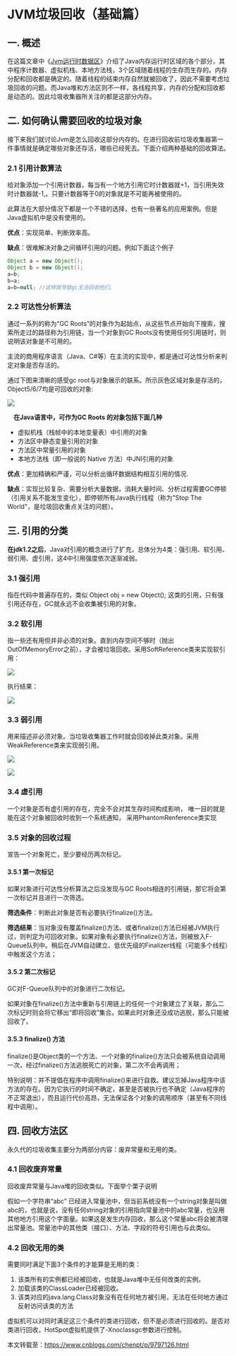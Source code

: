 # JVM垃圾回收（基础篇）

## 一. 概述

在这篇文章中《[Jvm运行时数据区](https://www.cnblogs.com/chenpt/p/8953435.html)》介绍了Java内存运行时区域的各个部分，其中程序计数器、虚拟机栈、本地方法栈，3个区域随着线程的生存而生存的。内存分配和回收都是确定的。随着线程的结束内存自然就被回收了，因此不需要考虑垃圾回收的问题。而Java堆和方法区则不一样，各线程共享，内存的分配和回收都是动态的。因此垃圾收集器所关注的都是这部分内存。

## 二. 如何确认需要回收的垃圾对象

接下来我们就讨论Jvm是怎么回收这部分内存的。在进行回收前垃圾收集器第一件事情就是确定哪些对象还存活，哪些已经死去。下面介绍两种基础的回收算法。

### 2.1 引用计数算法

给对象添加一个引用计数器，每当有一个地方引用它时计数器就+1，当引用失效时计数器就-1,。只要计数器等于0的对象就是不可能再被使用的。

此算法在大部分情况下都是一个不错的选择，也有一些著名的应用案例。但是Java虚拟机中是没有使用的。

**优点**：实现简单、判断效率高。

**缺点**：很难解决对象之间循环引用的问题。例如下面这个例子

```java
Object a = new Object();
Object b = new Object();
a=b;
b=a;
a=b=null; //这样就导致gc无法回收他们。　　
```

### 2.2 可达性分析算法

通过一系列的称为“GC Roots”的对象作为起始点，从这些节点开始向下搜索，搜索所走过的路径称为引用链，当一个对象到GC Roots没有使用任何引用链时，则说明该对象是不可用的。

主流的商用程序语言（Java、C#等）在主流的实现中，都是通过可达性分析来判定对象是否存活的。

通过下图来清晰的感受gc root与对象展示的联系。所示灰色区域对象是存活的，Object5/6/7均是可回收的对象:

![](../images/11.png)

　**在Java语言中，可作为GC Roots 的对象包括下面几种**

- 虚拟机栈（栈帧中的本地变量表）中引用的对象
- 方法区中静态变量引用的对象
- 方法区中常量引用的对象
- 本地方法栈（即一般说的 Native 方法）中JNI引用的对象

**优点**：更加精确和严谨，可以分析出循环数据结构相互引用的情况.

**缺点**：实现比较复杂、需要分析大量数据，消耗大量时间、分析过程需要GC停顿（引用关系不能发生变化），即停顿所有Java执行线程（称为"Stop The World"，是垃圾回收重点关注的问题）。

## 三. 引用的分类

**在jdk1.2之后**，Java对引用的概念进行了扩充，总体分为4类：强引用、软引用、弱引用、虚引用，这4中引用强度依次逐渐减弱。

### 3.1 强引用

指在代码中普遍存在的，类似 Object obj = new Object(); 这类的引用，只有强引用还存在，GC就永远不会收集被引用的对象。

### 3.2 软引用

指一些还有用但并非必须的对象。直到内存空间不够时（抛出OutOfMemoryError之前），才会被垃圾回收。采用SoftReference类来实现软引用：

![](../images/12.png)

执行结果：

![](../images/13.png)

### 3.3 弱引用

用来描述非必须对象。当垃圾收集器工作时就会回收掉此类对象。采用WeakReference类来实现弱引用。

![](../images/14.png)

![](../images/15.png)

### 3.4 虚引用

一个对象是否有虚引用的存在，完全不会对其生存时间构成影响， 唯一目的就是能在这个对象被回收时收到一个系统通知， 采用PhantomRenference类实现



### 3.5 对象的回收过程

宣告一个对象死亡，至少要经历两次标记。

#### 3.5.1 第一次标记

如果对象进行可达性分析算法之后没发现与GC Roots相连的引用链，那它将会第一次标记并且进行一次筛选。

**筛选条件**：判断此对象是否有必要执行finalize()方法。

**筛选结果**：当对象没有覆盖finalize()方法、或者finalize()方法已经被JVM执行过，则判定为可回收对象。如果对象有必要执行finalize()方法，则被放入F-Queue队列中。稍后在JVM自动建立、低优先级的Finalizer线程（可能多个线程）中触发这个方法；　　

#### 3.5.2 第二次标记

GC对F-Queue队列中的对象进行二次标记。

如果对象在finalize()方法中重新与引用链上的任何一个对象建立了关联，那么二次标记时则会将它移出“即将回收”集合。如果此时对象还没成功逃脱，那么只能被回收了。

#### 3.5.3 finalize() 方法

finalize()是Object类的一个方法、一个对象的finalize()方法只会被系统自动调用一次，经过finalize()方法逃脱死亡的对象，第二次不会再调用；

特别说明：并不提倡在程序中调用finalize()来进行自救。建议忘掉Java程序中该方法的存在。因为它执行的时间不确定，甚至是否被执行也不确定（Java程序的不正常退出），而且运行代价高昂，无法保证各个对象的调用顺序（甚至有不同线程中调用）。



## 四. 回收方法区

永久代的垃圾收集主要分为两部分内容：废弃常量和无用的类。

### 4.1 回收废弃常量

回收废弃常量与Java堆的回收类似。下面举个栗子说明

假如一个字符串“abc” 已经进入常量池中，但当前系统没有一个string对象是叫做abc的，也就是说，没有任何string对象的引用指向常量池中的abc常量，也没用其他地方引用这个字面量。如果这是发生内存回收，那么这个常量abc将会被清理出常量池。常量池中的其他类（接口）、方法、字段的符号引用也与此类似。

### 4.2 回收无用的类

需要同时满足下面3个条件的才能算是无用的类：

1. 该类所有的实例都已经被回收，也就是Java堆中无任何改类的实例。
2. 加载该类的ClassLoader已经被回收。
3. 该类对应的java.lang.Class对象没有在任何地方被引用，无法在任何地方通过反射访问该类的方法

虚拟机可以对同时满足这三个条件的类进行回收，但不是必须进行回收的。是否对类进行回收，HotSpot虚拟机提供了-Xnoclassgc参数进行控制。

本文转载至：<https://www.cnblogs.com/chenpt/p/9797126.html>